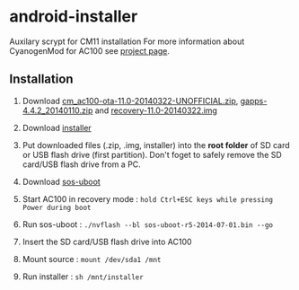 android-installer
=================

Auxilary scrypt for CM11 installation
For more information about CyanogenMod for AC100 see [project page](http://code.google.com/p/cm-paz00/).

Installation
--------------

1. Download [cm_ac100-ota-11.0-20140322-UNOFFICIAL.zip](https://docs.google.com/uc?export=download&confirm=xQ1b&id=0BzHUnWusu2ztdjZjRmE3VW9YWlk), [gapps-4.4.2_20​140110.zip](http://yadi.sk/d/tkRraxinKCtpZ) and [recovery-11.0-20140322.img](https://drive.google.com/uc?id=0BzHUnWusu2ztc3R2OEEta19sYzA&export=download)

2. Download [installer](https://raw.githubusercontent.com/ac100-ru/android-installer/master/installer)

3. Put downloaded files (.zip, .img, installer) into the **root folder** of SD card or USB flash drive (first partition). Don't foget to safely remove the SD card/USB flash drive from a PC.

4. Download [sos-uboot](https://dl.dropboxusercontent.com/u/40761340/Test/sos-uboot-r5-2014-07-01.bin)

5. Start AC100 in recovery mode :
    `hold Ctrl+ESC keys while pressing Power during boot`

6. Run sos-uboot :
    `./nvflash --bl sos-uboot-r5-2014-07-01.bin --go`

7. Insert the SD card/USB flash drive into AC100

8. Mount source :
    `mount /dev/sda1 /mnt`

9. Run installer :
    `sh /mnt/installer`
